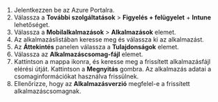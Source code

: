 
1. Jelentkezzen be az Azure Portalra.  
2. Válassza a **További szolgáltatások** > **Figyelés + felügyelet** + **Intune** lehetőséget.  
3. Válassza a **Mobilalkalmazások** > **Alkalmazások** elemet.
4. Az alkalmazáslistában keresse meg és válassza ki az alkalmazást.
5. Az **Áttekintés** panelen válassza a **Tulajdonságok** elemet.
5. Válassza az **Alkalmazáscsomag-fájl** elemet.
6. Kattintson a mappa ikonra, és keresse meg a frissített alkalmazásfájl elérési útját. Kattintson a **Megnyitás** gombra. Az alkalmazás adatai a csomaginformációkat használva frissülnek. 
8. Ellenőrizze, hogy az **Alkalmazásverzió** megfelel-e a frissített alkalmazáscsomagnak.